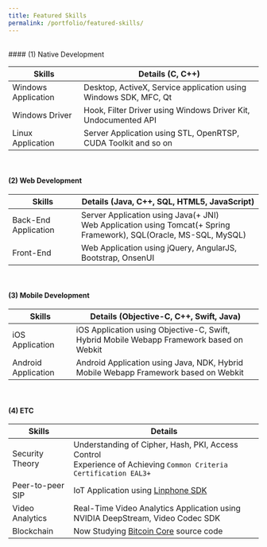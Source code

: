 ```yaml
---
title: Featured Skills
permalink: /portfolio/featured-skills/
---
```


<br/>
#### (1) Native Development

| Skills               | Details (C, C++)                                                 |
| -------------------- | ---------------------------------------------------------------- |
| Windows Application  | Desktop, ActiveX, Service application using Windows SDK, MFC, Qt |
| Windows Driver       | Hook, Filter Driver using Windows Driver Kit, Undocumented API   |
| Linux Application    | Server Application using STL, OpenRTSP, CUDA Toolkit and so on   |

<br/>

#### (2) Web Development

| Skills               | Details (Java, C++, SQL, HTML5, JavaScript)                                                                            |
| -------------------- | ---------------------------------------------------------------------------------------------------------------------- |
| Back-End Application | Server Application using Java(+ JNI)<br/> Web Application using Tomcat(+ Spring Framework), SQL(Oracle, MS-SQL, MySQL) |
| Front-End            | Web Application using jQuery, AngularJS, Bootstrap, OnsenUI                                                            |

<br/>

#### (3) Mobile Development

| Skills               | Details (Objective-C, C++, Swift, Java)                                                  |
| -------------------- | ---------------------------------------------------------------------------------------- |
| iOS Application      | iOS Application using Objective-C, Swift, Hybrid Mobile Webapp Framework based on Webkit |
| Android Application  | Android Application using Java, NDK, Hybrid Mobile Webapp Framework based on Webkit      |

<br/>

#### (4) ETC

| Skills               | Details                                                                                                               |
| -------------------- | --------------------------------------------------------------------------------------------------------------------- |
| Security Theory      | Understanding of Cipher, Hash, PKI, Access Control<br/> Experience of Achieving `Common Criteria Certification EAL3+` |
| Peer-to-peer SIP     | IoT Application using [Linphone SDK](http://linphone.org/technical-corner/liblinphone/overview)                       |
| Video Analytics      | Real-Time Video Analytics Application using NVIDIA DeepStream, Video Codec SDK                                        |
| Blockchain           | Now Studying [Bitcoin Core](https://github.com/bitcoin/bitcoin) source code                                           |
